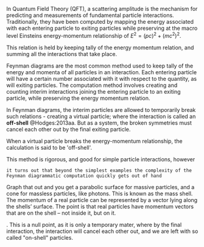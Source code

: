 In Quantum Field Theory (QFT), a scattering amplitude is the mechanism for predicting and measurements of fundamental particle interactions. Traditionally, they have been computed by mapping the energy associated with each entering particle to exiting particles while preserving at the macro level Einsteins energy-momentum relationship of $E^2 = (pc)^2 + (mc^2)^2$.

This relation is held by keeping tally of the energy momentum relation, and summing all the interactions that take place.


Feynman diagrams are the most common method used to keep tally of the energy and momenta of all particles in an interaction. Each entering particle will have a certain number associated with it with respect to the quantity, as will exiting particles. The computation method involves creating and counting interim interactions joining the entering particle to an exiting particle, while preserving the energy momentum relation.

In Feynman diagrams, the interim particles are allowed to temporarily break such relations - creating a virtual particle; where the interaction is called an **off-shell** @Hodges:2013aa. But as a system, the broken symmetries must cancel each other out by the final exiting particle.

When a virtual particle breaks the energy-momentum relationship, the calculation is said to be 'off-shell'.

This method is rigorous, and good for simple particle interactions, however 



```
it turns out that beyond the simplest examples the complexity of the Feynman diagrammatic computation quickly gets out of hand
```


Graph that out and you get a parabolic surface for massive particles, and a cone for massless particles, like photons. This is known as the mass shell. The momentum of a real particle can be represented by a vector lying along the shells’ surface. The point is that real particles have momentum vectors that are on the shell – not inside it, but on it.


. This is a null point, as it is only a temporary mater, where by the final interaction, the interaction will cancel each other out, and we are left with so called "on-shell" particles.
